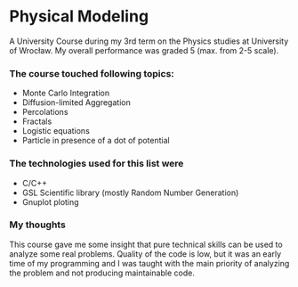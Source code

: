 # Physical Modeling

A University Course during my 3rd term on the Physics studies at University of Wrocław.
My overall performance was graded 5 (max. from 2-5 scale).

### The course touched following topics:
* Monte Carlo Integration
* Diffusion-limited Aggregation
* Percolations
* Fractals
* Logistic equations
* Particle in presence of a dot of potential

### The technologies used for this list were
* C/C++
* GSL Scientific library (mostly Random Number Generation)
* Gnuplot ploting

### My thoughts
This course gave me some insight that pure technical skills can be used to analyze some real problems. Quality of the code is low, but it was an early time of my programming and I was taught with the main priority of analyzing the problem and not producing maintainable code.